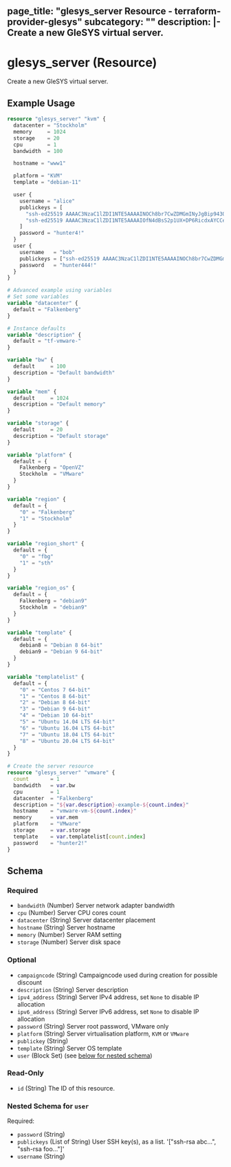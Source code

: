 page_title: "glesys_server Resource - terraform-provider-glesys"
subcategory: ""
description: |-
  Create a new GleSYS virtual server.
---
# glesys_server (Resource)
Create a new GleSYS virtual server.
## Example Usage
```terraform
resource "glesys_server" "kvm" {
  datacenter = "Stockholm"
  memory     = 1024
  storage    = 20
  cpu        = 1
  bandwidth  = 100

  hostname = "www1"

  platform = "KVM"
  template = "debian-11"

  user {
    username = "alice"
    publickeys = [
      "ssh-ed25519 AAAAC3NzaC1lZDI1NTE5AAAAINOCh8br7CwZDMGmINyJgBip943QXgkf7XdXrDMJf5Dl alice@example.com",
      "ssh-ed25519 AAAAC3NzaC1lZDI1NTE5AAAAIOfN4dBsS2p1UX+DP6RicdxAYCCeRK8mzCldCS0W9A+5 alice@ws.example.com"
    ]
    password = "hunter4!"
  }
  user {
    username   = "bob"
    publickeys = ["ssh-ed25519 AAAAC3NzaC1lZDI1NTE5AAAAINOCh8br7CwZDMGmINyJgBip943QXgkf7XdXrDMJf5Dl bob@example.com"]
    password   = "hunter444!"
  }
}

# Advanced example using variables
# Set some variables
variable "datacenter" {
  default = "Falkenberg"
}

# Instance defaults
variable "description" {
  default = "tf-vmware-"
}

variable "bw" {
  default     = 100
  description = "Default bandwidth"
}

variable "mem" {
  default     = 1024
  description = "Default memory"
}

variable "storage" {
  default     = 20
  description = "Default storage"
}

variable "platform" {
  default = {
    Falkenberg = "OpenVZ"
    Stockholm  = "VMware"
  }
}

variable "region" {
  default = {
    "0" = "Falkenberg"
    "1" = "Stockholm"
  }
}

variable "region_short" {
  default = {
    "0" = "fbg"
    "1" = "sth"
  }
}

variable "region_os" {
  default = {
    Falkenberg = "debian9"
    Stockholm  = "debian9"
  }
}

variable "template" {
  default = {
    debian8 = "Debian 8 64-bit"
    debian9 = "Debian 9 64-bit"
  }
}

variable "templatelist" {
  default = {
    "0" = "Centos 7 64-bit"
    "1" = "Centos 8 64-bit"
    "2" = "Debian 8 64-bit"
    "3" = "Debian 9 64-bit"
    "4" = "Debian 10 64-bit"
    "5" = "Ubuntu 14.04 LTS 64-bit"
    "6" = "Ubuntu 16.04 LTS 64-bit"
    "7" = "Ubuntu 18.04 LTS 64-bit"
    "8" = "Ubuntu 20.04 LTS 64-bit"
  }
}

# Create the server resource
resource "glesys_server" "vmware" {
  count       = 1
  bandwidth   = var.bw
  cpu         = 1
  datacenter  = "Falkenberg"
  description = "${var.description}-example-${count.index}"
  hostname    = "vmware-vm-${count.index}"
  memory      = var.mem
  platform    = "VMware"
  storage     = var.storage
  template    = var.templatelist[count.index]
  password    = "hunter2!"
}
```
<!-- schema generated by tfplugindocs -->
## Schema

### Required

- `bandwidth` (Number) Server network adapter bandwidth
- `cpu` (Number) Server CPU cores count
- `datacenter` (String) Server datacenter placement
- `hostname` (String) Server hostname
- `memory` (Number) Server RAM setting
- `storage` (Number) Server disk space

### Optional

- `campaigncode` (String) Campaigncode used during creation for possible discount
- `description` (String) Server description
- `ipv4_address` (String) Server IPv4 address, set `None` to disable IP allocation
- `ipv6_address` (String) Server IPv6 address, set `None` to disable IP allocation
- `password` (String) Server root password, VMware only
- `platform` (String) Server virtualisation platform, `KVM` or `VMware`
- `publickey` (String)
- `template` (String) Server OS template
- `user` (Block Set) (see [below for nested schema](#nestedblock--user))

### Read-Only

- `id` (String) The ID of this resource.

<a id="nestedblock--user"></a>
### Nested Schema for `user`

Required:

- `password` (String)
- `publickeys` (List of String) User SSH key(s), as a list. '["ssh-rsa abc...", "ssh-rsa foo..."]'
- `username` (String)
